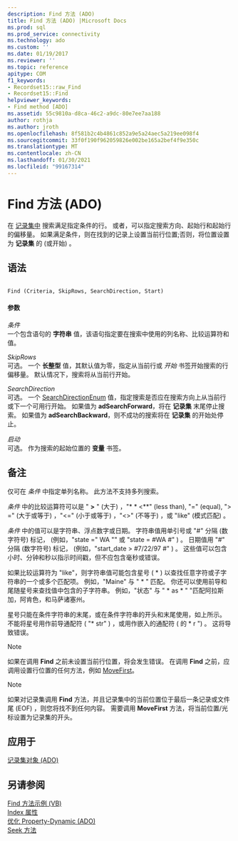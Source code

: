 ```yaml
---
description: Find 方法 (ADO)
title: Find 方法 (ADO) |Microsoft Docs
ms.prod: sql
ms.prod_service: connectivity
ms.technology: ado
ms.custom: ''
ms.date: 01/19/2017
ms.reviewer: ''
ms.topic: reference
apitype: COM
f1_keywords:
- Recordset15::raw_Find
- Recordset15::Find
helpviewer_keywords:
- Find method [ADO]
ms.assetid: 55c9810a-d8ca-46c2-a9dc-80e7ee7aa188
author: rothja
ms.author: jroth
ms.openlocfilehash: 8f581b2c4b4861c852a9e5a24aec5a219ee098f4
ms.sourcegitcommit: 33f0f190f962059826e002be165a2bef4f9e350c
ms.translationtype: MT
ms.contentlocale: zh-CN
ms.lasthandoff: 01/30/2021
ms.locfileid: "99167314"
---
```

# <a name="find-method-ado"></a>Find 方法 (ADO)
在 [记录集中](./recordset-object-ado.md) 搜索满足指定条件的行。 或者，可以指定搜索方向、起始行和起始行的偏移量。 如果满足条件，则在找到的记录上设置当前行位置;否则，将位置设置为 **记录集** 的 (或开始) 。  
  
## <a name="syntax"></a>语法  
  
```  
  
Find (Criteria, SkipRows, SearchDirection, Start)  
```  
  
#### <a name="parameters"></a>参数  
 *条件*  
 一个包含语句的 **字符串** 值，该语句指定要在搜索中使用的列名称、比较运算符和值。  
  
 *SkipRows*  
 可选。 一个 **长整型** 值，其默认值为零，指定从当前行或 *开始* 书签开始搜索的行偏移量。 默认情况下，搜索将从当前行开始。  
  
 *SearchDirection*  
 可选。 一个 [SearchDirectionEnum](./searchdirectionenum.md) 值，指定搜索是否应在搜索方向上从当前行或下一个可用行开始。 如果值为 **adSearchForward**，将在 **记录集** 末尾停止搜索。 如果值为 **adSearchBackward**，则不成功的搜索将在 **记录集** 的开始处停止。  
  
 *启动*  
 可选。 作为搜索的起始位置的 **变量** 书签。  
  
## <a name="remarks"></a>备注  
 仅可在 *条件* 中指定单列名称。 此方法不支持多列搜索。  
  
 *条件* 中的比较运算符可以是 " **>** " (大于) ，"* * \<**" (less than), "=" (equal), "> =" (大于或等于) ，"<=" (小于或等于) ，"<>" (不等于) ，或 "like" (模式匹配) 。  
  
 *条件* 中的值可以是字符串、浮点数字或日期。 字符串值用单引号或 "#" 分隔 (数字符号) 标记， (例如，"state =" WA "" 或 "state = #WA #" ) 。 日期值用 "#" 分隔 (数字符号) 标记， (例如，"start_date > #7/22/97 #" ) 。 这些值可以包含小时、分钟和秒以指示时间戳，但不应包含毫秒或错误。  
  
 如果比较运算符为 "like"，则字符串值可能包含星号 ( * ) 以查找任意字符或子字符串的一个或多个匹配项。 例如，"Maine" 与 " \* " 匹配。 你还可以使用前导和尾随星号来查找值中包含的子字符串。 例如，"状态" 与 " \* as \* " "匹配阿拉斯加，阿肯色，和马萨诸塞州。  
  
 星号只能在条件字符串的末尾，或在条件字符串的开头和末尾使用，如上所示。 不能将星号用作前导通配符 ( "* str" ) ，或用作嵌入的通配符 ( 的 \* r ") 。 这将导致错误。  
  
> [!NOTE]
>  如果在调用 **Find** 之前未设置当前行位置，将会发生错误。 在调用 **Find** 之前，应调用设置行位置的任何方法，例如 [MoveFirst](./movefirst-movelast-movenext-and-moveprevious-methods-ado.md)。  
  
> [!NOTE]
>  如果对记录集调用 **Find** 方法，并且记录集中的当前位置位于最后一条记录或文件尾 (EOF) ，则您将找不到任何内容。 需要调用 **MoveFirst** 方法，将当前位置/光标设置为记录集的开头。  
  
## <a name="applies-to"></a>应用于  
 [记录集对象 (ADO)](./recordset-object-ado.md)  
  
## <a name="see-also"></a>另请参阅  
 [Find 方法示例 (VB) ](./find-method-example-vb.md)   
 [Index 属性](./index-property.md)   
 [优化 Property-Dynamic (ADO) ](./optimize-property-dynamic-ado.md)   
 [Seek 方法](./seek-method.md)